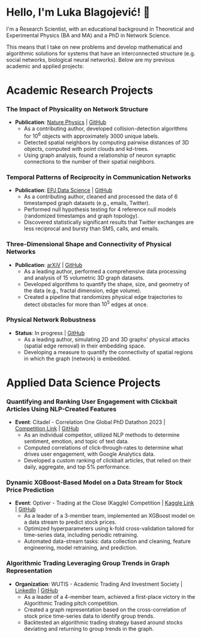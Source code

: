# Hello, I'm Luka Blagojević! 👋

I'm a Research Scientist, with an educational background in Theoretical and Experimental Physics (BA and MA) and a PhD in Network Science. 

This means that I take on new problems and develop mathematical and algorithmic solutions for systems that have an interconnected structure (e.g. social networks, biological neural networks). Below are my previous academic and applied projects:
  
# Academic Research Projects
### The Impact of Physicality on Network Structure
- **Publication**: [Nature Physics](https://www.nature.com/articles/s41567-023-02267-1) | [GitHub](https://github.com/lukablagoje/the-impact-of-physicality-on-network-structure)
  - As a contributing author, developed collision-detection algorithms for $10^{6}$ objects with approximately 3000 unique labels.
  - Detected spatial neighbors by computing pairwise distances of 3D objects, computed with point clouds and kd-trees.
  - Using graph analysis, found a relationship of neuron synaptic connections to the number of their spatial neighbors.

### Temporal Patterns of Reciprocity in Communication Networks
- **Publication**: [EPJ Data Science](https://epjds.epj.org/articles/epjdata/abs/2023/01/13688_2023_Article_382/13688_2023_Article_382.html) | [GitHub](https://github.com/lukablagoje/temporal-patterns-of-reciprocity-in-communication-networks)
  - As a contributing author, cleaned and processed the data of 6 timestamped graph datasets (e.g., emails, Twitter).
  - Performed null hypothesis testing for 4 reference null models (randomized timestamps and graph topology).
  - Discovered statistically significant results that Twitter exchanges are less reciprocal and bursty than SMS, calls, and emails.

### Three-Dimensional Shape and Connectivity of Physical Networks
- **Publication**: [arXiV]([https://arxiv.org/abs/2403.19333](https://www.nature.com/articles/s41598-024-67359-1)) | [GitHub](https://github.com/lukablagoje/three-dimensional-shape-connectivity-physical-networks)
  - As a leading author, performed a comprehensive data processing and analysis of 15 volumetric 3D graph datasets.
  - Developed algorithms to quantify the shape, size, and geometry of the data (e.g., fractal dimension, edge volume).
  - Created a pipeline that randomizes physical edge trajectories to detect obstacles for more than $10^{5}$ edges at once.

### Physical Network Robustness
- **Status**: In progress | [GitHub](https://github.com/lukablagoje/physical_network_robustness)
  - As a leading author, simulating 2D and 3D graphs' physical attacks (spatial edge removal) in their embedding space.
  - Developing a measure to quantify the connectivity of spatial regions in which the graph (network) is embedded.
    
# Applied Data Science Projects

### Quantifying and Ranking User Engagement with Clickbait Articles Using NLP-Created Features
- **Event**: Citadel - Correlation One Global PhD Datathon 2023 | [Competition Link](https://www.citadel.com/careers/students/datathons/) | [GitHub](https://github.com/lukablagoje/citadel_correlation_one_global_phd_datathon_2023)
  - As an individual competitor, utilized NLP methods to determine sentiment, emotion, and topic of text data.
  - Computed correlations of click-through-rates to determine what drives user engagement, with Google Analytics data.
  - Developed a custom ranking of clickbait articles, that relied on their daily, aggregate, and top 5% performance.

### Dynamic XGBoost-Based Model on a Data Stream for Stock Price Prediction
- **Event**: Optiver - Trading at the Close (Kaggle) Competition | [Kaggle Link](https://www.kaggle.com/lukablagoje/xgboost-pipeline/) | [GitHub](https://github.com/lukablagoje/dynamic-XGBoost-model-data-stream-prediction)
  - As a leader of a 3-member team, implemented an XGBoost model on a data stream to predict stock prices.
  - Optimized hyperparameters using k-fold cross-validation tailored for time-series data, including periodic retraining.
  - Automated data-stream tasks: data collection and cleaning, feature engineering, model retraining, and prediction.


### Algorithmic Trading Leveraging Group Trends in Graph Representation
- **Organization**: WUTIS - Academic Trading And Investment Society | [LinkedIn](https://www.linkedin.com/feed/update/urn:li:activity:7093246370429476865/) | [GitHub](https://github.com/lukablagoje/algo-trading-group-trends-graphs/tree/main)
  - As a leader of a 4-member team, achieved a first-place victory in the Algorithmic Trading pitch competition.
  - Created a graph representation based on the cross-correlation of stock price time-series data to identify group trends.
  - Backtested an algorithmic trading strategy based around stocks deviating and returning to group trends in the graph.
